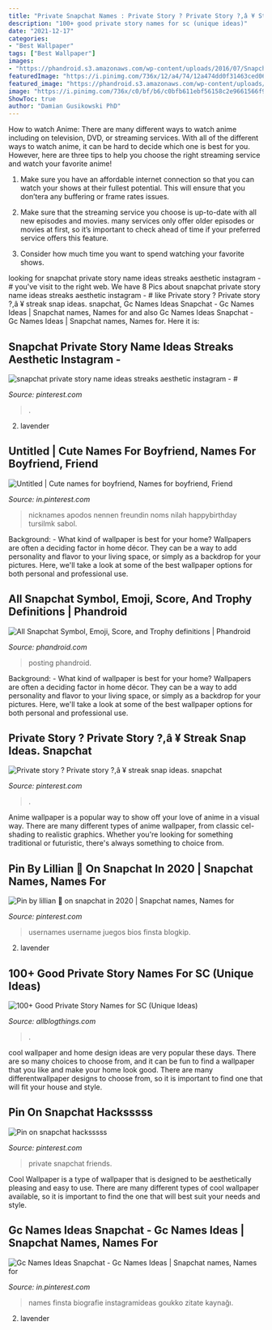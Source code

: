 ```yaml
---
title: "Private Snapchat Names : Private Story ? Private Story ?,â ¥ Streak Snap Ideas. Snapchat"
description: "100+ good private story names for sc (unique ideas)"
date: "2021-12-17"
categories:
- "Best Wallpaper"
tags: ["Best Wallpaper"]
images:
- "https://phandroid.s3.amazonaws.com/wp-content/uploads/2016/07/Snapchat-Best-Friends.png"
featuredImage: "https://i.pinimg.com/736x/12/a4/74/12a474dd0f31463ced06a788b5d8e75a.jpg"
featured_image: "https://phandroid.s3.amazonaws.com/wp-content/uploads/2016/07/Snapchat-Best-Friends.png"
image: "https://i.pinimg.com/736x/c0/bf/b6/c0bfb611ebf56158c2e9661566f93ab0.jpg"
ShowToc: true
author: "Damian Gusikowski PhD"
---
```



How to watch Anime: There are many different ways to watch anime including on television, DVD, or streaming services.
With all of the different ways to watch anime, it can be hard to decide which one is best for you. However, here are three tips to help you choose the right streaming service and watch your favorite anime!
1. Make sure you have an affordable internet connection so that you can watch your shows at their fullest potential. This will ensure that you don’tera any buffering or frame rates issues.

2. Make sure that the streaming service you choose is up-to-date with all new episodes and movies. many services only offer older episodes or movies at first, so it’s important to check ahead of time if your preferred service offers this feature.

3. Consider how much time you want to spend watching your favorite shows.

	

		
looking for snapchat private story name ideas streaks aesthetic instagram - # you've visit to the right web. We have 8 Pics about snapchat private story name ideas streaks aesthetic instagram - # like Private story ? Private story ?,â ¥ streak snap ideas. snapchat, Gc Names Ideas Snapchat - Gc Names Ideas | Snapchat names, Names for and also Gc Names Ideas Snapchat - Gc Names Ideas | Snapchat names, Names for. Here it is:
		
    
## Snapchat Private Story Name Ideas Streaks Aesthetic Instagram - #

<img loading=lazy src="https://i.pinimg.com/736x/97/05/9e/97059ecef2bf1de57939a48a6f98b62e.jpg" onerror="this.onerror=null;this.src='https://tse4.mm.bing.net/th?id=OIP.A0859pcfcjXyUHxC9_p31gHaMw&amp;pid=15.1';" alt="snapchat private story name ideas streaks aesthetic instagram - #">

_Source: pinterest.com_

>. 

	

2. lavender 

    
## Untitled | Cute Names For Boyfriend, Names For Boyfriend, Friend

<img loading=lazy src="https://i.pinimg.com/736x/ed/3e/91/ed3e9178b886e5e9ec2e6875694b4ada.jpg" onerror="this.onerror=null;this.src='https://tse3.mm.bing.net/th?id=OIP.EdmZy0Ki8sCbywnKOIU2MwHaNJ&amp;pid=15.1';" alt="Untitled | Cute names for boyfriend, Names for boyfriend, Friend">

_Source: in.pinterest.com_

>nicknames apodos nennen freundin noms nilah happybirthday tursilmk sabol. 

	

Background: - What kind of wallpaper is best for your home?
Wallpapers are often a deciding factor in home décor. They can be a way to add personality and flavor to your living space, or simply as a backdrop for your pictures. Here, we'll take a look at some of the best wallpaper options for both personal and professional use.

    
## All Snapchat Symbol, Emoji, Score, And Trophy Definitions | Phandroid

<img loading=lazy src="https://phandroid.s3.amazonaws.com/wp-content/uploads/2016/07/Snapchat-Best-Friends.png" onerror="this.onerror=null;this.src='https://tse2.mm.bing.net/th?id=OIP.pdcP1RX0fq_ITHzc_CL9nQHaNK&amp;pid=15.1';" alt="All Snapchat Symbol, Emoji, Score, and Trophy definitions | Phandroid">

_Source: phandroid.com_

>posting phandroid. 

	

Background: - What kind of wallpaper is best for your home?
Wallpapers are often a deciding factor in home décor. They can be a way to add personality and flavor to your living space, or simply as a backdrop for your pictures. Here, we'll take a look at some of the best wallpaper options for both personal and professional use.

    
## Private Story ? Private Story ?,â ¥ Streak Snap Ideas. Snapchat

<img loading=lazy src="https://i.pinimg.com/736x/12/a4/74/12a474dd0f31463ced06a788b5d8e75a.jpg" onerror="this.onerror=null;this.src='https://tse1.mm.bing.net/th?id=OIP.yXBdq2g_y_zsNYaPx65YgwHaOt&amp;pid=15.1';" alt="Private story ? Private story ?,â ¥ streak snap ideas. snapchat">

_Source: pinterest.com_

>. 

	

Anime wallpaper is a popular way to show off your love of anime in a visual way. There are many different types of anime wallpaper, from classic cel-shading to realistic graphics. Whether you're looking for something traditional or futuristic, there's always something to choice from.

    
## Pin By Lillian 🍄 On Snapchat In 2020 | Snapchat Names, Names For

<img loading=lazy src="https://i.pinimg.com/736x/c0/bf/b6/c0bfb611ebf56158c2e9661566f93ab0.jpg" onerror="this.onerror=null;this.src='https://tse2.mm.bing.net/th?id=OIP.RI5gqBpdIUENhAh6YAmqTwHaMx&amp;pid=15.1';" alt="Pin by lillian 🍄 on snapchat in 2020 | Snapchat names, Names for">

_Source: pinterest.com_

>usernames username juegos bios finsta blogkip. 

	

2. lavender 

    
## 100+ Good Private Story Names For SC (Unique Ideas)

<img loading=lazy src="https://1.bp.blogspot.com/-du5LpbufHsY/XvTPwwz-6MI/AAAAAAAAXnk/ZZDXaH_-h3IZemtYVDcWELHsKWqY0uuqgCK4BGAsYHg/w1600/12.png" onerror="this.onerror=null;this.src='https://tse3.mm.bing.net/th?id=OIP.IjNbX9xNSqzXw5_phbV7jAHaRO&amp;pid=15.1';" alt="100+ Good Private Story Names for SC (Unique Ideas)">

_Source: allblogthings.com_

>. 

	

cool wallpaper and home design ideas are very popular these days. There are so many choices to choose from, and it can be fun to find a wallpaper that you like and make your home look good. There are many differentwallpaper designs to choose from, so it is important to find one that will fit your house and style.

    
## Pin On Snapchat Hacksssss

<img loading=lazy src="https://i.pinimg.com/736x/9a/bd/0f/9abd0f788143a166befb8b6bab469fe4.jpg" onerror="this.onerror=null;this.src='https://tse4.mm.bing.net/th?id=OIP.Si1zZVqsmbB82yMoMCwU6QHaMx&amp;pid=15.1';" alt="Pin on snapchat hacksssss">

_Source: pinterest.com_

>private snapchat friends. 

	

Cool Wallpaper is a type of wallpaper that is designed to be aesthetically pleasing and easy to use. There are many different types of cool wallpaper available, so it is important to find the one that will best suit your needs and style.

    
## Gc Names Ideas Snapchat - Gc Names Ideas | Snapchat Names, Names For

<img loading=lazy src="https://i.pinimg.com/736x/59/b6/a7/59b6a77d74c5dab60d1801b2f409c6cc.jpg" onerror="this.onerror=null;this.src='https://tse1.mm.bing.net/th?id=OIP.Gq8XzjqI14CNjN3XqNhYjwHaQB&amp;pid=15.1';" alt="Gc Names Ideas Snapchat - Gc Names Ideas | Snapchat names, Names for">

_Source: in.pinterest.com_

>names finsta biografie instagramideas goukko zitate kaynağı. 

	

2. lavender 

